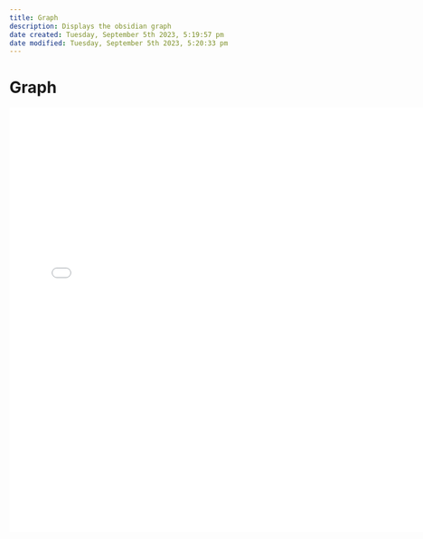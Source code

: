 ```yaml
---
title: Graph
description: Displays the obsidian graph
date created: Tuesday, September 5th 2023, 5:19:57 pm
date modified: Tuesday, September 5th 2023, 5:20:33 pm
---
```

# Graph

<iframe id="test"
        title='test'
        src="../assets/graph.html"
        class="graph"
        width="750px"
        height="750px"
        allowtransparency="true"
        style="border: 0px; margin: 0px; padding: 0px; overflow: hidden;"
        scrolling="no">
</iframe>
